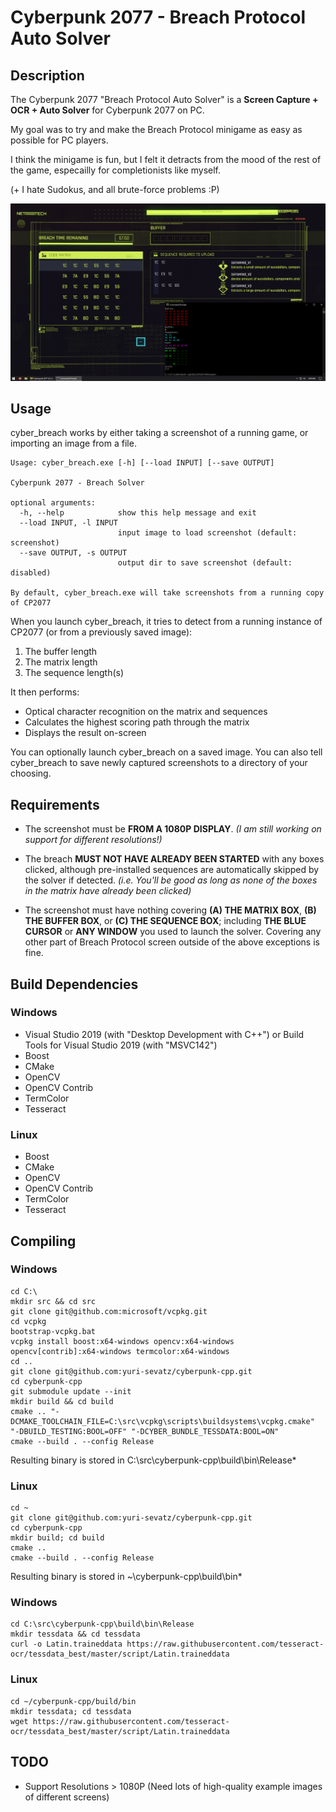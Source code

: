 # Cyberpunk 2077 - Breach Protocol Auto Solver

## Description

The Cyberpunk 2077 "Breach Protocol Auto Solver" is a **Screen Capture + OCR + Auto Solver** for Cyberpunk 2077 on PC.

My goal was to try and make the Breach Protocol minigame as easy as possible for PC players.

I think the minigame is fun, but I felt it detracts from the mood of the rest of the game, especailly for completionists like myself.

(+ I hate Sudokus, and all brute-force problems :P)

![Screenshot](/SCREENSHOT.png?raw=true "Optional Title")

## Usage

cyber_breach works by either taking a screenshot of a running game, or importing an image from a file.


```
Usage: cyber_breach.exe [-h] [--load INPUT] [--save OUTPUT]

Cyberpunk 2077 - Breach Solver
  
optional arguments:
  -h, --help            show this help message and exit
  --load INPUT, -l INPUT
                        input image to load screenshot (default: screenshot)
  --save OUTPUT, -s OUTPUT
                        output dir to save screenshot (default: disabled)

By default, cyber_breach.exe will take screenshots from a running copy of CP2077
```

When you launch cyber_breach, it tries to detect from a running instance of CP2077 (or from a previously saved image):

1. The buffer length
2. The matrix length
3. The sequence length(s)

It then performs:

- Optical character recognition on the matrix and sequences
- Calculates the highest scoring path through the matrix
- Displays the result on-screen

You can optionally launch cyber_breach on a saved image.  You can also tell cyber_breach to save newly captured screenshots to a directory of your choosing.

## Requirements

- The screenshot must be **FROM A 1080P DISPLAY**.  *(I am still working on support for different resolutions!)*

- The breach **MUST NOT HAVE ALREADY BEEN STARTED** with any boxes clicked, although pre-installed sequences are automatically skipped by the solver if detected.  *(i.e. You'll be good as long as none of the boxes in the matrix have already been clicked)*

- The screenshot must have nothing covering **(A) THE MATRIX BOX**, **(B) THE BUFFER BOX**, or **(C) THE SEQUENCE BOX**; including **THE BLUE CURSOR** or **ANY WINDOW** you used to launch the solver.  Covering any other part of Breach Protocol screen outside of the above exceptions is fine.

## Build Dependencies

### Windows

- Visual Studio 2019 (with "Desktop Development with C++") or Build Tools for Visual Studio 2019 (with "MSVC142")
- Boost
- CMake
- OpenCV
- OpenCV Contrib
- TermColor
- Tesseract

### Linux

- Boost
- CMake
- OpenCV
- OpenCV Contrib
- TermColor
- Tesseract

## Compiling

### Windows
```
cd C:\
mkdir src && cd src
git clone git@github.com:microsoft/vcpkg.git
cd vcpkg
bootstrap-vcpkg.bat
vcpkg install boost:x64-windows opencv:x64-windows opencv[contrib]:x64-windows termcolor:x64-windows
cd ..
git clone git@github.com:yuri-sevatz/cyberpunk-cpp.git
cd cyberpunk-cpp
git submodule update --init
mkdir build && cd build
cmake .. "-DCMAKE_TOOLCHAIN_FILE=C:\src\vcpkg\scripts\buildsystems\vcpkg.cmake" "-DBUILD_TESTING:BOOL=OFF" "-DCYBER_BUNDLE_TESSDATA:BOOL=ON"
cmake --build . --config Release
```

Resulting binary is stored in C:\src\cyberpunk-cpp\build\bin\Release\*

### Linux

```
cd ~
git clone git@github.com:yuri-sevatz/cyberpunk-cpp.git
cd cyberpunk-cpp
mkdir build; cd build
cmake ..
cmake --build . --config Release
```

Resulting binary is stored in ~\cyberpunk-cpp\build\bin\*

### Windows

```
cd C:\src\cyberpunk-cpp\build\bin\Release
mkdir tessdata && cd tessdata
curl -o Latin.traineddata https://raw.githubusercontent.com/tesseract-ocr/tessdata_best/master/script/Latin.traineddata
```

### Linux

```
cd ~/cyberpunk-cpp/build/bin
mkdir tessdata; cd tessdata
wget https://raw.githubusercontent.com/tesseract-ocr/tessdata_best/master/script/Latin.traineddata
```

## TODO

- Support Resolutions > 1080P (Need lots of high-quality example images of different screens)
